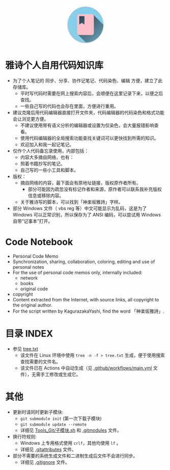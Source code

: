 <p align="center"><img src="icon/icon.png" width="128" height="128px"></p>

# 雅诗个人自用代码知识库

- 为了个人笔记的 同步、分享、协作记笔记、代码染色、编辑 方便，建立了此存储库。
  - 平时写代码时需要在网上搜索内容后，会顺便在这里记录下来，以便之后查找。
  - 一些自己写的代码也会存在里面，方便进行重用。
- 建议克隆后用代码编辑器直接打开文件夹，代码编辑器的代码染色和格式功能会让浏览更方便。
  - 不建议使用带有语义分析的编辑器或设置为仅染色，会大量报错影响查看。
  - 使用代码编辑器的全局搜索功能查找关键词可以更快找到所需的知识。
  - 欢迎加入和我一起记笔记。
- 仅作个人代码备忘录使用，内部包括：
  - 内容大多摘自网络，也有：
  - 照着书籍抄写的笔记。
  - 自己写的一些小工具和脚本。
- 版权：
  - 摘自网络的内容，最下面会有原地址链接，版权原作者所有。
    - 部分可能因为疏忽没有标记作者和来源，原作者可以联系我补充版权信息或移除内容。
  - 关于雅诗写的脚本，可以找到「神楽坂雅詩」字样。
- 部分 Windows 文件（ vbs reg 等）中文可能显示为乱码，这是为了 Windows 可以正常识别，所以保存为了 ANSI 编码，可以尝试用 Windows 自带“记事本”打开。

# Code Notebook

- Personal Code Memo
- Synchronization, sharing, collaboration, coloring, editing and use of personal notes
- For the use of personal code memos only, internally included:
  - network
  - books
  - original code
- copyright
- Content extracted from the Internet, with source links, all copyright to the original author.
- For the script written by KagurazakaYashi, find the word 「神楽坂雅詩」.

# 目录 INDEX

- 参见 [tree.txt](tree.txt)
  - 该文件在 Linux 环境中使用 `tree -n -f > tree.txt` 生成，便于使用搜索查找需要的文件名。
  - 该文件已在 Actions 中自动生成（见 [.github/workflows/main.yml](.github/workflows/main.yml) 文件），无需手工修改或生成它。

# 其他

- 更新时请同时更新子模块:
  - `git submodule init` (第一次下载子模块)
  - `git submodule update --remote`
  - 详细见 [Tools_Git/子模块.sh](Tools_Git/子模块.sh) 和 [.gitmodules](.gitmodules) 文件。
- 换行符规则:
  - Windows 上专用格式使用 `crlf`，其他均使用 `lf` 。
  - 详细见 [.gitattributes](.gitattributes) 文件。
- 部分不需要的系统生成文件和二进制生成后文件不会进行同步。
  - 详细见 [.gitignore](.gitignore) 文件。
